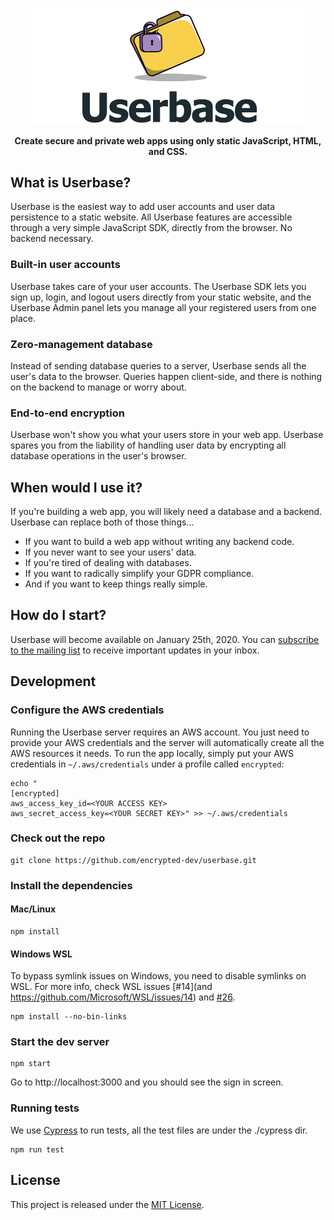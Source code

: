 <p align="center">
  <a href="https://userbase.com"><img src="docs/logo.png" width="441" alt="Userbase"></a>
</p>

<p align="center">
<b>Create secure and private web apps using only static JavaScript, HTML, and CSS.</b>
</p>

## What is Userbase?

Userbase is the easiest way to add user accounts and user data persistence to a static website. All Userbase features are accessible through a very simple JavaScript SDK, directly from the browser. No backend necessary.

### Built-in user accounts
Userbase takes care of your user accounts. The Userbase SDK lets you sign up, login, and logout users directly from your static website, and the Userbase Admin panel lets you manage all your registered users from one place.

### Zero-management database
Instead of sending database queries to a server, Userbase sends all the user's data to the browser. Queries happen client-side, and there is nothing on the backend to manage or worry about.

### End-to-end encryption
Userbase won't show you what your users store in your web app. Userbase spares you from the liability of handling user data by encrypting all database operations in the user's browser.

## When would I use it?
If you're building a web app, you will likely need a database and a backend. Userbase can replace both of those things...

- If you want to build a web app without writing any backend code.
- If you never want to see your users' data.
- If you're tired of dealing with databases.
- If you want to radically simplify your GDPR compliance.
- And if you want to keep things really simple.

## How do I start?
Userbase will become available on January 25th, 2020. You can [subscribe to the mailing list](https://userbase.com/mailing-list) to receive important updates in your inbox.

## Development

### Configure the AWS credentials
Running the Userbase server requires an AWS account. You just need to provide your AWS credentials and the server will automatically create all the AWS resources it needs. To run the app locally, simply put your AWS credentials in `~/.aws/credentials` under a profile called `encrypted`:

```
echo "
[encrypted]
aws_access_key_id=<YOUR ACCESS KEY>
aws_secret_access_key=<YOUR SECRET KEY>" >> ~/.aws/credentials
```

### Check out the repo

```
git clone https://github.com/encrypted-dev/userbase.git
```

### Install the dependencies

#### Mac/Linux
```
npm install
```

#### Windows WSL

To bypass symlink issues on Windows, you need to disable symlinks on WSL. For more info, check WSL issues [#14](and https://github.com/Microsoft/WSL/issues/14) and [#26](https://github.com/MicrosoftDocs/WSL/issues/26).

```
npm install --no-bin-links
```

### Start the dev server

```
npm start
```

Go to http://localhost:3000 and you should see the sign in screen.

### Running tests
We use [Cypress](https://www.cypress.io/) to run tests, all the test files are under the ./cypress dir.

```
npm run test
```

## License

This project is released under the [MIT License](LICENSE).
